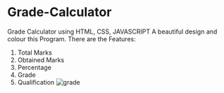 # Grade-Calculator
Grade Calculator using HTML, CSS, JAVASCRIPT
A beautiful design and colour this Program.
There are the Features:
1. Total Marks
2. Obtained Marks
3. Percentage
4. Grade
5. Qualification
![grade](https://user-images.githubusercontent.com/96064040/212087524-14ed58ae-a575-473c-a461-da7202605bfe.jpg)
